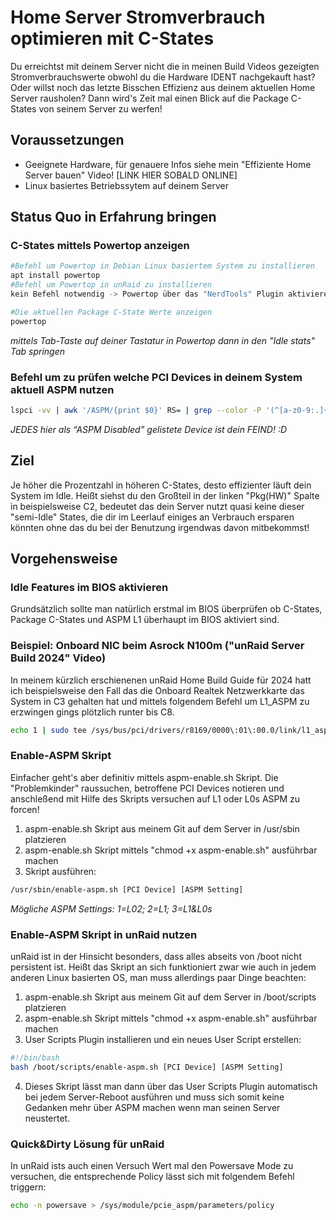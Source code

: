 # Home Server Stromverbrauch optimieren mit C-States
Du erreichtst mit deinem Server nicht die in meinen Build Videos gezeigten Stromverbrauchswerte obwohl du die Hardware IDENT nachgekauft hast? Oder willst noch das letzte Bisschen Effizienz aus deinem aktuellen Home Server rausholen? Dann wird's Zeit mal einen Blick auf die Package C-States von seinem Server zu werfen!

## Voraussetzungen

- Geeignete Hardware, für genauere Infos siehe mein "Effiziente Home Server bauen" Video! [LINK HIER SOBALD ONLINE]
- Linux basiertes Betriebssytem auf deinem Server

## Status Quo in Erfahrung bringen

### C-States mittels Powertop anzeigen

```bash
#Befehl um Powertop in Debian Linux basiertem System zu installieren
apt install powertop
#Befehl um Powertop in unRaid zu installieren
kein Befehl notwendig -> Powertop über das "NerdTools" Plugin aktivieren!

#Die aktuellen Package C-State Werte anzeigen
powertop
```
*mittels Tab-Taste auf deiner Tastatur in Powertop dann in den "Idle stats" Tab springen*

### Befehl um zu prüfen welche PCI Devices in deinem System aktuell ASPM nutzen

```bash
lspci -vv | awk '/ASPM/{print $0}' RS= | grep --color -P '(^[a-z0-9:.]+|ASPM )'
```

*JEDES hier als “ASPM Disabled” gelistete Device ist dein FEIND! :D*

## Ziel
Je höher die Prozentzahl in höheren C-States, desto effizienter läuft dein System im Idle. Heißt siehst du den Großteil in der linken "Pkg(HW)" Spalte in beispielsweise C2, bedeutet das dein Server nutzt quasi keine dieser "semi-Idle" States, die dir im Leerlauf einiges an Verbrauch ersparen könnten ohne das du bei der Benutzung irgendwas davon mitbekommst!

## Vorgehensweise

### Idle Features im BIOS aktivieren
Grundsätzlich sollte man natürlich erstmal im BIOS überprüfen ob C-States, Package C-States und ASPM L1 überhaupt im BIOS aktiviert sind.

### Beispiel: Onboard NIC beim Asrock N100m ("unRaid Server Build 2024" Video)
In meinem kürzlich erschienenen unRaid Home Build Guide für 2024 hatt ich beispielsweise den Fall das die Onboard Realtek Netzwerkkarte das System in C3 gehalten hat und mittels folgendem Befehl um L1_ASPM zu erzwingen gings plötzlich runter bis C8.
```bash
echo 1 | sudo tee /sys/bus/pci/drivers/r8169/0000\:01\:00.0/link/l1_aspm
```

### Enable-ASPM Skript
Einfacher geht's aber definitiv mittels aspm-enable.sh Skript. Die "Problemkinder" raussuchen, betroffene PCI Devices notieren und anschleßend mit Hilfe des Skripts versuchen auf L1 oder L0s ASPM zu forcen!
1. aspm-enable.sh Skript aus meinem Git auf dem Server in /usr/sbin platzieren
2. aspm-enable.sh Skript mittels "chmod +x aspm-enable.sh" ausführbar machen
3. Skript ausführen:
```bash
/usr/sbin/enable-aspm.sh [PCI Device] [ASPM Setting]
```
*Mögliche ASPM Settings: 1=L02; 2=L1; 3=L1&L0s*

### Enable-ASPM Skript in unRaid nutzen
unRaid ist in der Hinsicht besonders, dass alles abseits von /boot nicht persistent ist. Heißt das Skript an sich funktioniert zwar wie auch in jedem anderen Linux basierten OS, man muss allerdings paar Dinge beachten:
1. aspm-enable.sh Skript aus meinem Git auf dem Server in /boot/scripts platzieren
2. aspm-enable.sh Skript mittels "chmod +x aspm-enable.sh" ausführbar machen
3. User Scripts Plugin installieren und ein neues User Script erstellen:
```bash
#!/bin/bash
bash /boot/scripts/enable-aspm.sh [PCI Device] [ASPM Setting]
```
4. Dieses Skript lässt man dann über das User Scripts Plugin automatisch bei jedem Server-Reboot ausführen und muss sich somit keine Gedanken mehr über ASPM machen wenn man seinen Server neustertet.

### Quick&Dirty Lösung für unRaid
In unRaid ists auch einen Versuch Wert mal den Powersave Mode zu versuchen, die entsprechende Policy lässt sich mit folgendem Befehl triggern:
```bash
echo -n powersave > /sys/module/pcie_aspm/parameters/policy
```

